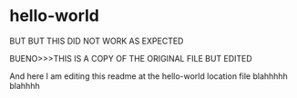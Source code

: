 # hello-world

BUT BUT THIS DID NOT WORK AS EXPECTED

BUENO>>>THIS IS A COPY OF THE ORIGINAL FILE BUT EDITED

And here I am editing this readme at the hello-world location file
blahhhhh
blahhhh
